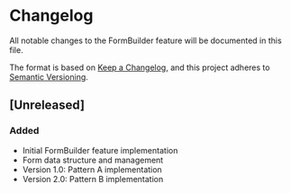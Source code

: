 # Changelog

All notable changes to the FormBuilder feature will be documented in this file.

The format is based on [Keep a Changelog](https://keepachangelog.com/en/1.0.0/),
and this project adheres to [Semantic Versioning](https://semver.org/spec/v2.0.0.html).

## [Unreleased]

### Added
- Initial FormBuilder feature implementation
- Form data structure and management
- Version 1.0: Pattern A implementation
- Version 2.0: Pattern B implementation
